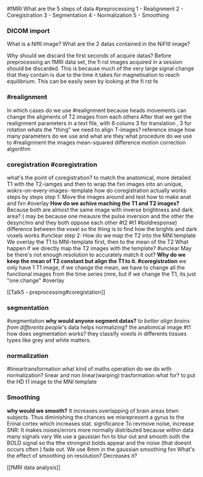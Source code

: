 #fMRI
What are the 5 steps of data #preprocessing
	1 - Realignment 2 - Coregistration 3 - Segmentation 4 - Normalization 5 - Smoothing

### DICOM import
What  is a NIftI image?
What are the 2 datas contained in the NiFItI image?

Why should we discard the first seconds of acquire datas?
	Before preprocessing an fMRI data set, the fi rst images acquired in a session should be discarded. This is because much of the very large signal change that they contain is due to the time it takes for magnetisation to reach equilibrium. This can be easily seen by looking at the fi rst fe
### #realignment
In which cases do we use #realignment
	because heads movements can change the aligments of T2 images from each others
	After that we get the realignment parameters in a text file, with 6 colums 3 for translation , 3 for rotation
whats the "thing" we need to align T-images?
	reference image
how many parameters do we use and what are they
what procedure do we use to #realignment the images
	mean-squared difference
	motion correction algorithm


### coregistration  #coregistration
what's the point of coregistration?
		to match  the anatomical, more detailed T1 with the T2-iamges
		and then to wrap the fxn images into an unique, wokrs-on-every-images- template
how do coregistration actually works steps by steps
	step 1: Move the images around and test how to make anat and fxn #overlay 
**How do we achive maching the T1 and T2 images?**
	Because both are almost the same image with inverse brightness and dark area? ( may be because one meausre the pulse inversion and the other the desynchro and they both oppose each other #t2 #t1 #boldresponse) difference between the voxel so the thing is to find how the brights and dark voxels works #unclear
step 2: How do we map the T2 into the MNI template 
	We overlay the T1 to MNI-template first, then to the mean of the T2
What happen if we directly map the T2 images with the template? #unclear
	May be there's not enough resolution to accurately match it out?
**Why do we keep the mean of T2 constant but align the T1 to it.  #coregistration** 
	we only have 1 T1 image, if we change the mean, we have to change all the functional images from the time series (mre, but if we change the T1, its just "one change" #overlay 
	


[[Talk5 - preprocessing#coregistation]]



### segmentation
#segmentation
	**why would anyone segment datas?**
		*to better align brains from differents people*'s data
		helps normalizing? the anatomical image #t1 
	how does segmentation works?
		they classify voexls in differents tissues types like grey and white matters.
		

### normalization
 #lineartransformation
what kind of maths operation do we do with normalization?
	linear and non linear(warping) trasformation
what for?
	to put the HD t1 image to the MNI template

### Smoothing
**why would we smooth?** 
It increases overlapping of brain areas btwn subjects.
		Thus diminishing the chances we misrepresent a gyrus to the Erinal cortex which increases stat. significance
To revmove noise, increase SNR: It makes noises/errors more normally distributed because within data many signals vary
We use a gaussian fxn to blur out and smooth outh the BOLD signal so tha tthe strongest bolds appear and the noise (that doesnt occurs often ) fade out.
We use 8mm in the gaussian smoothing fxn
What's the effect of smoothing on resolution?
	Decreases it?

[[fMRI data analysis]]

